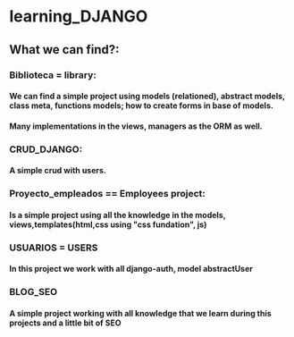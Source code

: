 # learning_DJANGO
## What we can find?:
### Biblioteca = library:
#### We can find a simple project using models (relationed), abstract models, class meta, functions models; how to create forms in base of models.
#### Many implementations in the views, managers as the ORM as well.
### CRUD_DJANGO:
#### A simple crud with users.
### Proyecto_empleados == Employees project:
#### Is a simple project using all the knowledge in the models, views,templates(html,css using "css fundation", js)
### USUARIOS = USERS
#### In this project we work with all django-auth, model abstractUser
### BLOG_SEO 
#### A simple project working with all knowledge that we learn during this projects and a little bit of SEO 

